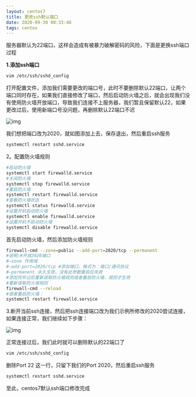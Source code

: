 ```yaml
---
layout: centos7
title: 更改ssh默认端口
date: 2020-09-30 00:33:48
tags: centos
---
```


服务器默认为22端口，这样会造成有被暴力破解密码的风险，下面是更换ssh端口过程

**1.添加ssh端口**

```bash
vim /etc/ssh/sshd_config
```

打开配置文件，添加我们需要更改的端口号，此时不要删除默认22端口，让两个端口同时存在，如果我们直接修改了端口，然后启动防火墙之后，就会出现我们没有使用防火墙开放端口，导致我们连接不上服务器，我们暂且保留默认22，如果更改过后，使用新端口号没问题，再删除默认22端口不迟

![img](https://img2018.cnblogs.com/i-beta/1622662/201912/1622662-20191206005324226-1151657073.png)

 我们想把端口改为2020，就如图添加上去，保存退出，然后重启ssh服务

```bash
systemctl restart sshd.service
```

2。配置防火墙规则

```bash
#启动防火墙
systemctl start firewalld.service
#关闭防火墙
systemctl stop firewalld.service
#重启防火墙
systemctl restart firewalld.service
#查看防火墙状态
systemctl status firewalld.service
#设置开机启动防火墙
systemctl enable firewalld.service
#设置开机不启动防火墙
systemctl disable firewalld.service
```



首先启动防火墙，然后添加防火墙规则



```bash
firewall-cmd --zone=public --add-port=2020/tcp --permanent　　
#说明:#开放2020端口
#–zone 作用域
#–add-port=2020/tcp #添加端口，格式为：端口/通讯协议
#–permanent 永久生效，没有此参数重启后失效
#添加完毕过后重新读取防火墙规则或者重启防火墙，规则才生效
#重新读取防火墙规则
firewall-cmd --reload
#或者重启防火墙：
systemctl restart firewalld.service
```



3.断开当前ssh连接，然后把ssh连接端口改为我们示例所修改的2020尝试连接，如果连接正常，我们继续如下步骤：

![img](https://img2018.cnblogs.com/i-beta/1622662/201912/1622662-20191206010817708-2032870398.png)

 

 正常连接过后，我们此时就可以删除默认的22端口了

```bash
vim /etc/ssh/sshd_config
```

删除Port 22 这一行，只留下我们的Port 2020，然后重启ssh服务

```bash
systemctl restart sshd.service
```

至此，centos7默认ssh端口修改完成

 